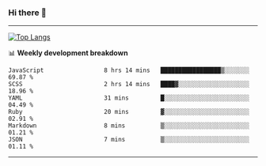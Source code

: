 ### Hi there 👋

-------
[![Top Langs](https://github-readme-stats.vercel.app/api/top-langs/?username=ashish-r)](https://github.com/anuraghazra/github-readme-stats)

📊 **Weekly development breakdown**
<!--START_SECTION:waka-->

```text
JavaScript                 8 hrs 14 mins   █████████████████▒░░░░░░░   69.87 %
SCSS                       2 hrs 14 mins   ████▓░░░░░░░░░░░░░░░░░░░░   18.96 %
YAML                       31 mins         █░░░░░░░░░░░░░░░░░░░░░░░░   04.49 %
Ruby                       20 mins         ▓░░░░░░░░░░░░░░░░░░░░░░░░   02.91 %
Markdown                   8 mins          ▒░░░░░░░░░░░░░░░░░░░░░░░░   01.21 %
JSON                       7 mins          ▒░░░░░░░░░░░░░░░░░░░░░░░░   01.11 %
```

<!--END_SECTION:waka-->
-------

<!--
**ashish-r/ashish-r** is a ✨ _special_ ✨ repository because its `README.md` (this file) appears on your GitHub profile.

Here are some ideas to get you started:

- 🔭 I’m currently working on ...
- 🌱 I’m currently learning ...
- 👯 I’m looking to collaborate on ...
- 🤔 I’m looking for help with ...
- 💬 Ask me about ...
- 📫 How to reach me: ...
- 😄 Pronouns: ...
- ⚡ Fun fact: ...
-->
